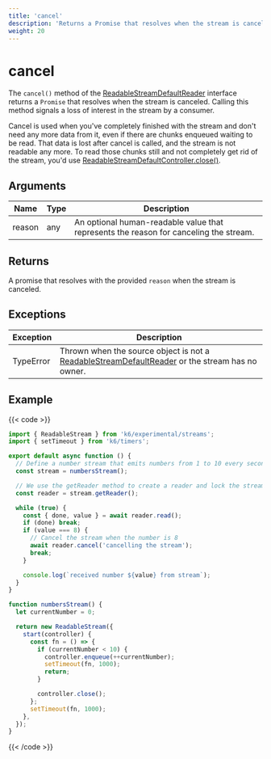 ```yaml
---
title: 'cancel'
description: 'Returns a Promise that resolves when the stream is canceled.'
weight: 20
---
```


# cancel

The `cancel()` method of the [ReadableStreamDefaultReader](https://grafana.com/docs/k6/<K6_VERSION>/javascript-api/k6-experimental/streams/readablestreamdefaultreader) interface returns a `Promise` that resolves when the stream is canceled. Calling this method signals a loss of interest in the stream by a consumer.

Cancel is used when you've completely finished with the stream and don't need any more data from it, even if there are chunks enqueued waiting to be read. That data is lost after cancel is called, and the stream is not readable any more. To read those chunks still and not completely get rid of the stream, you'd use [ReadableStreamDefaultController.close()](https://grafana.com/docs/k6/<K6_VERSION>/javascript-api/k6-experimental/streams/readablestreamdefaultcontroller/close).

## Arguments

| Name   | Type | Description                                                                           |
| ------ | ---- | ------------------------------------------------------------------------------------- |
| reason | any  | An optional human-readable value that represents the reason for canceling the stream. |

## Returns

A promise that resolves with the provided `reason` when the stream is canceled.

## Exceptions

| Exception | Description                                                                                                                                                                                                   |
| --------- | ------------------------------------------------------------------------------------------------------------------------------------------------------------------------------------------------------------- |
| TypeError | Thrown when the source object is not a [ReadableStreamDefaultReader](https://grafana.com/docs/k6/<K6_VERSION>/javascript-api/k6-experimental/streams/readablestreamdefaultreader) or the stream has no owner. |

## Example

{{< code >}}

```javascript
import { ReadableStream } from 'k6/experimental/streams';
import { setTimeout } from 'k6/timers';

export default async function () {
  // Define a number stream that emits numbers from 1 to 10 every second
  const stream = numbersStream();

  // We use the getReader method to create a reader and lock the stream to it
  const reader = stream.getReader();

  while (true) {
    const { done, value } = await reader.read();
    if (done) break;
    if (value === 8) {
      // Cancel the stream when the number is 8
      await reader.cancel('cancelling the stream');
      break;
    }

    console.log(`received number ${value} from stream`);
  }
}

function numbersStream() {
  let currentNumber = 0;

  return new ReadableStream({
    start(controller) {
      const fn = () => {
        if (currentNumber < 10) {
          controller.enqueue(++currentNumber);
          setTimeout(fn, 1000);
          return;
        }

        controller.close();
      };
      setTimeout(fn, 1000);
    },
  });
}
```

{{< /code >}}
